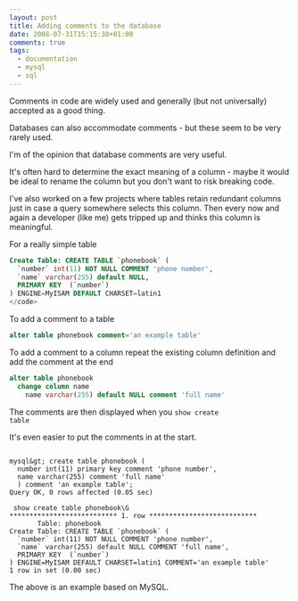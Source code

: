 ```yaml
---
layout: post
title: Adding comments to the database
date: 2008-07-31T15:15:38+01:00
comments: true
tags:
  - documentation
  - mysql
  - sql
---
```


Comments in code are widely used and generally (but not universally) accepted as a good thing.

Databases can also accommodate comments - but these seem to be very rarely used.

I'm of the opinion that database comments are very useful.

It's often hard to determine the exact meaning of a column - maybe it would be ideal to rename the column but you don't want to risk breaking code.

I've also worked on a few projects where tables retain redundant columns just in case a query somewhere selects this column. Then every now and again a developer (like me) gets tripped up and thinks this column is meaningful.

For a really simple table

```sql
Create Table: CREATE TABLE `phonebook` (
  `number` int(11) NOT NULL COMMENT 'phone number',
  `name` varchar(255) default NULL,
  PRIMARY KEY  (`number`)
) ENGINE=MyISAM DEFAULT CHARSET=latin1
</code>
```

To add a comment to a table

```sql
alter table phonebook comment='an example table'
```

To add a comment to a column
repeat the existing column definition and add the comment at the end

```sql
alter table phonebook
  change column name
    name varchar(255) default NULL comment 'full name'
```

The comments are then displayed when you <code>show create table</code>

It's even easier to put the comments in at the start.

```

mysql&gt; create table phonebook (
  number int(11) primary key comment 'phone number',
  name varchar(255) comment 'full name'
  ) comment 'an example table';
Query OK, 0 rows affected (0.05 sec)

 show create table phonebook\G
*************************** 1. row ***************************
       Table: phonebook
Create Table: CREATE TABLE `phonebook` (
  `number` int(11) NOT NULL COMMENT 'phone number',
  `name` varchar(255) default NULL COMMENT 'full name',
  PRIMARY KEY  (`number`)
) ENGINE=MyISAM DEFAULT CHARSET=latin1 COMMENT='an example table'
1 row in set (0.00 sec)
```

The above is an example based on MySQL.
